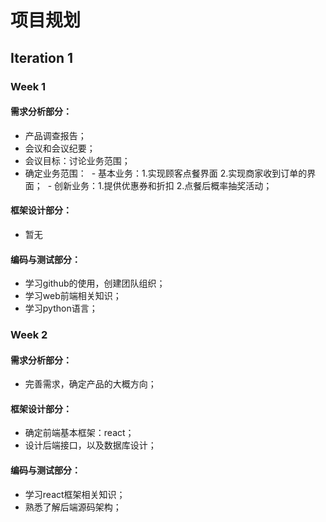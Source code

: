 # 项目规划
## Iteration 1
### Week 1
#### 需求分析部分：
- 产品调查报告；
- 会议和会议纪要；
- 会议目标：讨论业务范围；
- 确定业务范围：
  - 基本业务：1.实现顾客点餐界面 2.实现商家收到订单的界面；
  - 创新业务：1.提供优惠券和折扣 2.点餐后概率抽奖活动；

#### 框架设计部分：
- 暂无

#### 编码与测试部分：
- 学习github的使用，创建团队组织；
- 学习web前端相关知识；
- 学习python语言；

### Week 2
#### 需求分析部分：
- 完善需求，确定产品的大概方向；

#### 框架设计部分：
- 确定前端基本框架：react；
- 设计后端接口，以及数据库设计；

#### 编码与测试部分：
- 学习react框架相关知识；
- 熟悉了解后端源码架构；

